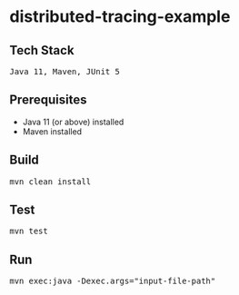 # distributed-tracing-example

## Tech Stack
<pre>Java 11, Maven, JUnit 5</pre>
## Prerequisites
- Java 11 (or above) installed
- Maven installed
## Build
<pre>mvn clean install</pre>
## Test
<pre>mvn test</pre>
## Run
<pre>mvn exec:java -Dexec.args="input-file-path"</pre>

